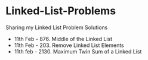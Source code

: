 # Linked-List-Problems
Sharing my Linked List Problem Solutions

- 11th Feb - 876. Middle of the Linked List
- 11th Feb - 203. Remove Linked List Elements
- 11th feb - 2130. Maximum Twin Sum of a Linked List
